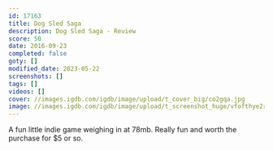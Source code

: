 ```yaml
---
id: 17163
title: Dog Sled Saga
description: Dog Sled Saga - Review
score: 50
date: 2016-09-23
completed: false
goty: []
modified_date: 2023-05-22
screenshots: []
tags: []
videos: []
cover: //images.igdb.com/igdb/image/upload/t_cover_big/co2gqa.jpg
image: //images.igdb.com/igdb/image/upload/t_screenshot_huge/vfofthye2rqgzcmlxr8n.jpg
---
```

A fun little indie game weighing in at 78mb. Really fun and worth the purchase for $5 or so.